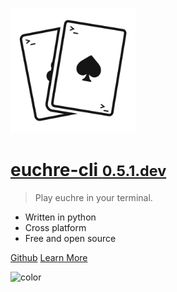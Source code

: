 
[<img src="_media/logo_light.png" alt="logo" width="200"/>](/)

# [**euchre-cli** **<small>0.5.1.dev</small>**](/)

> Play euchre in your terminal.

- Written in python
- Cross platform
- Free and open source

[Github](https://github.com/bradleycwojcik/euchre-cli "Github")
[Learn More](#euchre-cli "Learn More")

![color](#B3C69F)
